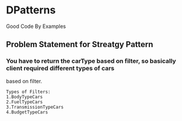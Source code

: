# DPatterns
Good Code By Examples
## Problem Statement for Streatgy Pattern
### You have to return the carType based on filter, so basically client required different types of cars 
based on filter.
```
Types of Filters:
1.BodyTypeCars
2.FuelTypeCars
3.TransmissionTypeCars
4.BudgetTypeCars
```
